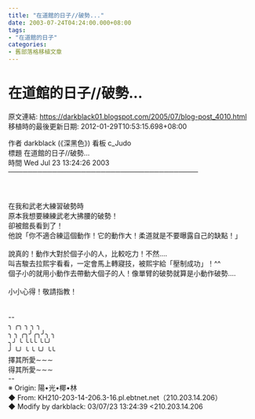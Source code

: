 ```yaml
---
title: "在道館的日子//破勢..."
date: 2003-07-24T04:24:00.000+08:00
tags: 
- "在道館的日子"
categories:
- 舊部落格移植文章
---
```


# 在道館的日子//破勢...

原文連結: https://darkblack01.blogspot.com/2005/07/blog-post_4010.html
移植時的最後更新日期: 2012-01-29T10:53:15.698+08:00

作者 darkblack (《深黑色》) 看板 c_Judo<br />標題 在道館的日子//破勢...<br />時間 Wed Jul 23 13:24:26 2003<br />───────────────────────────────────────<br /><br /><br /><br />在我和武老大練習破勢時<br />原本我想要練練武老大拂腰的破勢！<br />卻被館長看到了！<br />他說「你不適合練這個動作！它的動作大！柔道就是不要曝露自己的缺點！」<br /><br />說真的！動作大對於個子小的人，比較吃力！不然....<br />叫吉駿去拉熙宇看看，一定會馬上轉寢技，被熙宇給「壓制成功」！^^<br />個子小的就用小動作去帶動大個子的人！像單臂的破勢就算是小動作破勢....<br /><br />小小心得！敬請指教！<br /><br /><br />--<br />╮ ╭╮ ╮ ╮ ╮<br />╮ ╮ ╭╮╯╭╮╯╮ ╮<br />╮╯ ╰ ╰╰╰ ╰╰╯<br />╯ ╰╯ ╰ ╰ ╰╯ ╰╰<br />擇其所愛∼∼∼<br />得其所愛∼∼∼<br />--<br />※ Origin: 陽•光•椰•林 <br />◆ From: KH210-203-14-206.3-16.pl.ebtnet.net（210.203.14.206）<br />◆ Modify by darkblack: 03/07/23 13:24:39 &lt;210.203.14.206
